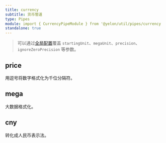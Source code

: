 ```yaml
---
title: currency
subtitle: 货币管道
type: Pipes
module: import { CurrencyPipeModule } from '@yelon/util/pipes/currency';
standalone: true
---
```


> 可以通过[全局配置](/docs/global-config)覆盖 `startingUnit`、`megaUnit`、`precision`、`ignoreZeroPrecision` 等参数。

## price

用逗号将数字格式化为千位分隔符。

[comment]: <demo(currency-price)>

## mega

大数据格式化。

[comment]: <demo(currency-mega)>

## cny

转化成人民币表示法。

[comment]: <demo(currency-cny)>
